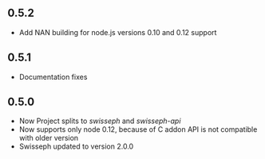 ## 0.5.2

- Add NAN building for node.js versions 0.10 and 0.12 support

## 0.5.1

- Documentation fixes

## 0.5.0

- Now Project splits to *swisseph* and *swisseph-api*
- Now supports only node 0.12, because of C addon API is not compatible with older version
- Swisseph updated to version 2.0.0
